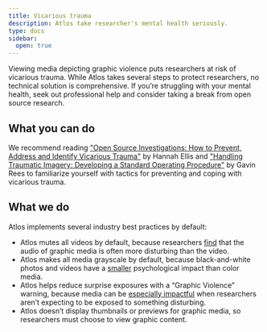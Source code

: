 ```yaml
---
title: Vicarious trauma
description: Atlos take researcher's mental health seriously. 
type: docs
sidebar:
  open: true
---
```



Viewing media depicting graphic violence puts researchers at risk of vicarious trauma. While Atlos takes several steps to protect researchers, no technical solution is comprehensive. If you’re struggling with your mental health, seek out professional help and consider taking a break from open source research.

## What you can do
We recommend reading ["Open Source Investigations: How to Prevent, Address and Identify Vicarious Trauma"](https://gijn.org/2019/02/05/open-source-investigations-how-to-prevent-address-and-identify-vicarious-trauma/) by Hannah Ellis and ["Handling Traumatic Imagery: Developing a Standard Operating Procedure"](https://dartcenter.org/resources/handling-traumatic-imagery-developing-standard-operating-procedure) by Gavin Rees to familiarize yourself with tactics for preventing and coping with vicarious trauma. 

## What we do
Atlos implements several industry best practices by default:
- Atlos mutes all videos by default, because researchers [find](http://eyewitnessmediahub.com/research/vicarious-trauma/findings/what-makes-eyewitness-media-traumatic-) that the audio of graphic media is often more disturbing than the video.
- Atlos makes all media grayscale by default, because black-and-white photos and videos have a [smaller](https://ojs.aaai.org/index.php/HCOMP/article/view/5270/5122) psychological impact than color media.
- Atlos helps reduce surprise exposures with a “Graphic Violence” warning, because media can be [especially impactful](http://eyewitnessmediahub.com/research/vicarious-trauma/findings/what-makes-eyewitness-media-traumatic-) when researchers aren’t expecting to be exposed to something disturbing.
- Atlos doesn’t display thumbnails or previews for graphic media, so researchers must choose to view graphic content. 